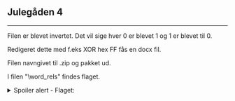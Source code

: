 ## Julegåden 4
<hr>

Filen er blevet invertet. Det vil sige hver 0 er blevet 1 og 1 er blevet til 0.

Redigeret dette med f.eks XOR hex FF fås en docx fil.

Filen navngivet til .zip og pakket ud. 

I filen "\word\_rels" findes flaget.


<details>
<summary>Spoiler alert - Flaget:</summary>
NC3{Nu_kan_vi_alle_holde_en_god_jul}
</details>
